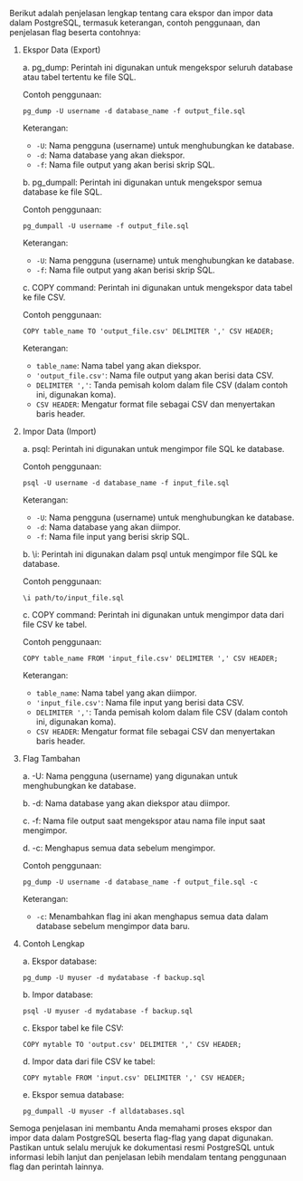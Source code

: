 Berikut adalah penjelasan lengkap tentang cara ekspor dan impor data dalam PostgreSQL, termasuk keterangan, contoh penggunaan, dan penjelasan flag beserta contohnya:

1. Ekspor Data (Export)

   a. pg_dump: Perintah ini digunakan untuk mengekspor seluruh database atau tabel tertentu ke file SQL.

      Contoh penggunaan:
      ```
      pg_dump -U username -d database_name -f output_file.sql
      ```

      Keterangan:
      - `-U`: Nama pengguna (username) untuk menghubungkan ke database.
      - `-d`: Nama database yang akan diekspor.
      - `-f`: Nama file output yang akan berisi skrip SQL.

   b. pg_dumpall: Perintah ini digunakan untuk mengekspor semua database ke file SQL.

      Contoh penggunaan:
      ```
      pg_dumpall -U username -f output_file.sql
      ```

      Keterangan:
      - `-U`: Nama pengguna (username) untuk menghubungkan ke database.
      - `-f`: Nama file output yang akan berisi skrip SQL.

   c. COPY command: Perintah ini digunakan untuk mengekspor data tabel ke file CSV.

      Contoh penggunaan:
      ```
      COPY table_name TO 'output_file.csv' DELIMITER ',' CSV HEADER;
      ```

      Keterangan:
      - `table_name`: Nama tabel yang akan diekspor.
      - `'output_file.csv'`: Nama file output yang akan berisi data CSV.
      - `DELIMITER ','`: Tanda pemisah kolom dalam file CSV (dalam contoh ini, digunakan koma).
      - `CSV HEADER`: Mengatur format file sebagai CSV dan menyertakan baris header.

2. Impor Data (Import)

   a. psql: Perintah ini digunakan untuk mengimpor file SQL ke database.

      Contoh penggunaan:
      ```
      psql -U username -d database_name -f input_file.sql
      ```

      Keterangan:
      - `-U`: Nama pengguna (username) untuk menghubungkan ke database.
      - `-d`: Nama database yang akan diimpor.
      - `-f`: Nama file input yang berisi skrip SQL.

   b. \i: Perintah ini digunakan dalam psql untuk mengimpor file SQL ke database.

      Contoh penggunaan:
      ```
      \i path/to/input_file.sql
      ```

   c. COPY command: Perintah ini digunakan untuk mengimpor data dari file CSV ke tabel.

      Contoh penggunaan:
      ```
      COPY table_name FROM 'input_file.csv' DELIMITER ',' CSV HEADER;
      ```

      Keterangan:
      - `table_name`: Nama tabel yang akan diimpor.
      - `'input_file.csv'`: Nama file input yang berisi data CSV.
      - `DELIMITER ','`: Tanda pemisah kolom dalam file CSV (dalam contoh ini, digunakan koma).
      - `CSV HEADER`: Mengatur format file sebagai CSV dan menyertakan baris header.

3. Flag Tambahan

   a. -U: Nama pengguna (username) yang digunakan untuk menghubungkan ke database.

   b. -d: Nama database yang akan diekspor atau diimpor.

   c. -f: Nama file output saat mengekspor atau nama file input saat mengimpor.

   d. -c: Menghapus semua data sebelum mengimpor.

      Contoh penggunaan:
      ```
      pg_dump -U username -d database_name -f output_file.sql -c
      ```

      Keterangan:
      - `-c`: Menambahkan flag ini akan menghapus semua data dalam database sebelum mengimpor data baru.

4. Contoh Lengkap

   a. Ekspor database:
      ```
      pg_dump -U myuser -d mydatabase -f backup.sql
      ```

   b. Impor database:
      ```
      psql -U myuser -d mydatabase -f backup.sql
      ```

   c. Ekspor tabel ke file CSV:
      ```
      COPY mytable TO 'output.csv' DELIMITER ',' CSV HEADER;
      ```

   d. Impor data dari file CSV ke tabel:
      ```
      COPY mytable FROM 'input.csv' DELIMITER ',' CSV HEADER;
      ```

   e. Ekspor semua database:
      ```
      pg_dumpall -U myuser -f alldatabases.sql
      ```

Semoga penjelasan ini membantu Anda memahami proses ekspor dan impor data dalam PostgreSQL beserta flag-flag yang dapat digunakan. Pastikan untuk selalu merujuk ke dokumentasi resmi PostgreSQL untuk informasi lebih lanjut dan penjelasan lebih mendalam tentang penggunaan flag dan perintah lainnya.
